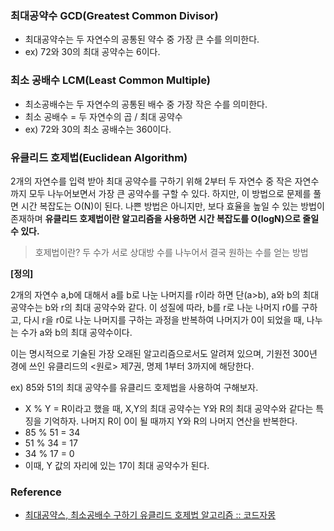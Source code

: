 ### 최대공약수 GCD(Greatest Common Divisor)

- 최대공약수는 두 자연수의 공통된 약수 중 가장 큰 수를 의미한다.
- ex) 72와 30의 최대 공약수는 6이다.

### 최소 공배수 LCM(Least Common Multiple)

- 최소공배수는 두 자연수의 공통된 배수 중 가장 작은 수를 의미한다.
- 최소 공배수 = 두 자연수의 곱 / 최대 공약수
- ex) 72와 30의 최소 공배수는 360이다.

### 유클리드 호제법(Euclidean Algorithm)

2개의 자연수를 입력 받아 최대 공약수를 구하기 위해 2부터 두 자연수 중 작은 자연수까지 모두 나누어보면서 가장 큰 공약수를 구할 수 있다. 하지만, 이 방법으로 문제를 풀면 시간 복잡도는 O(N)이 된다. 나쁜 방법은 아니지만, 보다 효율을 높일 수 있는 방법이 존재하며 **유클리드 호제법이란 알고리즘을 사용하면 시간 복잡도를 O(logN)으로 줄일 수 있다.**

> 호제법이란? 두 수가 서로 상대방 수를 나누어서 결국 원하는 수를 얻는 방법

**[정의]**

2개의 자연수 a,b에 대해서 a를 b로 나눈 나머지를 r이라 하면 단(a>b), a와 b의 최대공약수는 b와 r의 최대 공약수와 같다. 이 성질에 따라, b를 r로 나눈 나머지 r0를 구하고, 다시 r을 r0로 나눈 나머지를 구하는 과정을 반복하여 나머지가 0이 되었을 때, 나누는 수가 a와 b의 최대 공약수이다.

이는 명시적으로 기술된 가장 오래된 알고리즘으로서도 알려져 있으며, 기원전 300년 경에 쓰인 유클리드의 <원로> 제7권, 명제 1부터 3까지에 해당한다.

ex) 85와 51의 최대 공약수를 유클리드 호제법을 사용하여 구해보자.

- X % Y = R이라고 했을 때, X,Y의 최대 공약수는 Y와 R의 최대 공약수와 같다는 특징을 기억하자. 나머지 R이 0이 될 때까지 Y와 R의 나머지 연산을 반복한다.
- 85 % 51 = 34
- 51 % 34 = 17
- 34 % 17 = 0
- 이때, Y 값의 자리에 있는 17이 최대 공약수가 된다.

### Reference

- [최대공약스, 최소공배수 구하기 유클리드 호제법 알고리즘 :: 코드자몽](https://myjamong.tistory.com/138)

